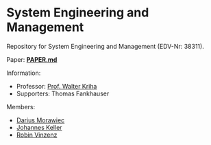System Engineering and Management
=======

Repository for System Engineering and Management (EDV-Nr: 38311).

Paper: [**PAPER.md**](https://github.com/csm-sem/workflow/blob/master/PAPER.md)

Information:

* Professor: [Prof. Walter Kriha](http://kriha.de/)
* Supporters: Thomas Fankhauser

Members:

* [Darius Morawiec](https://github.com/voidplus)
* [Johannes Keller](https://github.com/Earnw1ng)
* [Robin Vinzenz](https://github.com/robsn)
